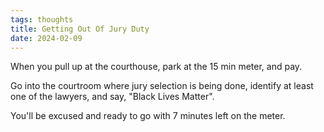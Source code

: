 ```yaml
---
tags: thoughts
title: Getting Out Of Jury Duty
date: 2024-02-09
---
```


When you pull up at the courthouse, park at the 15 min meter, and pay. 

Go into the courtroom where jury selection is being done, identify at least one of the lawyers, and say, "Black Lives Matter". 

You'll be excused and ready to go with 7 minutes left on the meter.